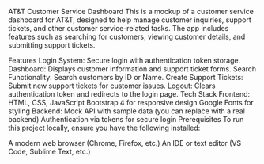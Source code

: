AT&T Customer Service Dashboard
This is a mockup of a customer service dashboard for AT&T, designed to help manage customer inquiries, support tickets, and other customer service-related tasks. The app includes features such as searching for customers, viewing customer details, and submitting support tickets.

Features
Login System: Secure login with authentication token storage.
Dashboard: Displays customer information and support ticket forms.
Search Functionality: Search customers by ID or Name.
Create Support Tickets: Submit new support tickets for customer issues.
Logout: Clears authentication token and redirects to the login page.
Tech Stack
Frontend:
HTML, CSS, JavaScript
Bootstrap 4 for responsive design
Google Fonts for styling
Backend:
Mock API with sample data (you can replace with a real backend)
Authentication via tokens for secure login
Prerequisites
To run this project locally, ensure you have the following installed:

A modern web browser (Chrome, Firefox, etc.)
An IDE or text editor (VS Code, Sublime Text, etc.)
